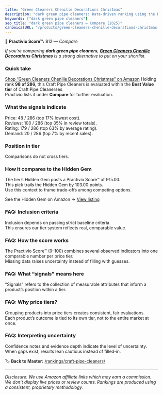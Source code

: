 ```yaml
---
title: "Green Cleaners Chenille Decorations Christmas"
description: "dark green pipe cleaners: Data-driven ranking using the Practivio Score™. Positioned by quality, value, demand, findability, momentum."
keywords: ["dark green pipe cleaners"]
seo_title: "dark green pipe cleaners — Compare (2025)"
canonicalURL: "/products/green-cleaners-chenille-decorations-christmas-B0DH3HFVJD/"
---
```


**🛒 Practivio Score™:** 812 — _Compare_


*If you're comparing **dark green pipe cleaners**, **[Green Cleaners Chenille Decorations Christmas](https://www.amazon.com/dp/B0DH3HFVJD?tag=practivio-20)** is a strong alternative to put on your shortlist.*
### Quick take
[Shop “Green Cleaners Chenille Decorations Christmas” on Amazon](https://www.amazon.com/dp/B0DH3HFVJD?tag=practivio-20)
Holding rank **98 of 286**, this Craft Pipe Cleaners is evaluated within the **Best Value tier** of Craft Pipe Cleanerses.  
Practivio lists it under **Compare** for further evaluation.

### What the signals indicate
Price: 48 / 286 (top 17% lowest cost).  
Reviews: 100 / 286 (top 35% in review totals).  
Rating: 179 / 286 (top 63% by average rating).  
Demand: 20 / 286 (top 7% by recent sales).

### Position in tier
Comparisons do not cross tiers.

### How it compares to the Hidden Gem
The tier’s Hidden Gem posts a Practivio Score™ of 915.00.  
This pick trails the Hidden Gem by 103.00 points.  
Use this context to frame trade-offs among competing options.  

See the Hidden Gem on Amazon → [View listing](https://www.amazon.com/dp/B08GZL6MFJ?tag=practivio-20)

### FAQ: Inclusion criteria
Inclusion depends on passing strict baseline criteria.  
This ensures our tier system reflects real, comparable value.

### FAQ: How the score works
The Practivio Score™ (0–100) combines several observed indicators into one comparable number per price tier.  
Missing data raises uncertainty instead of filling with guesses.

### FAQ: What “signals” means here
“Signals” refers to the collection of measurable attributes that inform a product’s position within a tier.

### FAQ: Why price tiers?
Grouping products into price tiers creates consistent, fair evaluations.  
Each product’s outcome is tied to its own tier, not to the entire market at once.

### FAQ: Interpreting uncertainty
Confidence notes and evidence depth indicate the level of uncertainty.  
When gaps exist, results lean cautious instead of filled-in.

<!-- Missing template for Compare/CompareWithinPriceClass -->


🏷️ **Back to Master:** [/rankings/craft-pipe-cleaners/](/rankings/craft-pipe-cleaners/)

---
_Disclosure: We use Amazon affiliate links which may earn a commission. We don’t display live prices or review counts. Rankings are produced using a consistent, proprietary methodology._
